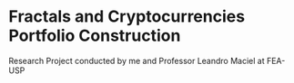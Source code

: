 # Fractals and Cryptocurrencies Portfolio Construction

Research Project conducted by me and Professor Leandro Maciel at FEA-USP